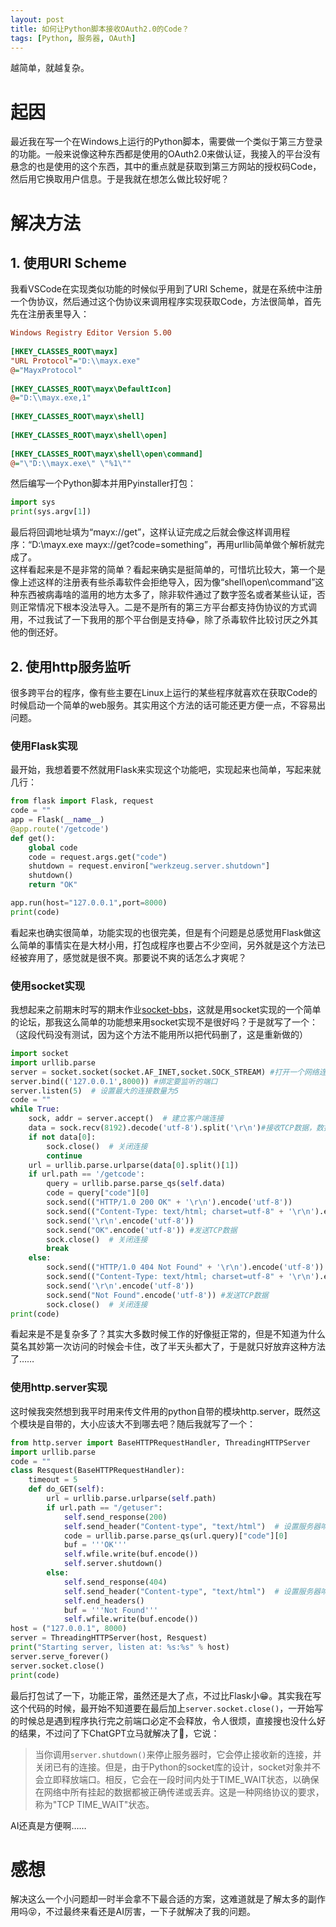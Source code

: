 ```yaml
---
layout: post
title: 如何让Python脚本接收OAuth2.0的Code？
tags: [Python, 服务器, OAuth]
---
```


  越简单，就越复杂。<!--more-->    

# 起因
  最近我在写一个在Windows上运行的Python脚本，需要做一个类似于第三方登录的功能。一般来说像这种东西都是使用的OAuth2.0来做认证，我接入的平台没有悬念的也是使用的这个东西，其中的重点就是获取到第三方网站的授权码Code，然后用它换取用户信息。于是我就在想怎么做比较好呢？

# 解决方法
## 1. 使用URI Scheme
  我看VSCode在实现类似功能的时候似乎用到了URI Scheme，就是在系统中注册一个伪协议，然后通过这个伪协议来调用程序实现获取Code，方法很简单，首先先在注册表里导入：   
```ini
Windows Registry Editor Version 5.00  
  
[HKEY_CLASSES_ROOT\mayx]  
"URL Protocol"="D:\\mayx.exe"  
@="MayxProtocol"  
  
[HKEY_CLASSES_ROOT\mayx\DefaultIcon]  
@="D:\\mayx.exe,1"  
  
[HKEY_CLASSES_ROOT\mayx\shell]  
  
[HKEY_CLASSES_ROOT\mayx\shell\open]  
  
[HKEY_CLASSES_ROOT\mayx\shell\open\command]  
@="\"D:\\mayx.exe\" \"%1\""  
```
  然后编写一个Python脚本并用Pyinstaller打包：   
```python
import sys
print(sys.argv[1])
```
  最后将回调地址填为“mayx://get”，这样认证完成之后就会像这样调用程序：“D:\mayx.exe mayx://get?code=something”，再用urllib简单做个解析就完成了。   
  这样看起来是不是非常的简单？看起来确实是挺简单的，可惜坑比较大，第一个是像上述这样的注册表有些杀毒软件会拒绝导入，因为像“shell\open\command”这种东西被病毒啥的滥用的地方太多了，除非软件通过了数字签名或者某些认证，否则正常情况下根本没法导入。二是不是所有的第三方平台都支持伪协议的方式调用，不过我试了一下我用的那个平台倒是支持😂，除了杀毒软件比较讨厌之外其他的倒还好。   
## 2. 使用http服务监听
  很多跨平台的程序，像有些主要在Linux上运行的某些程序就喜欢在获取Code的时候启动一个简单的web服务。其实用这个方法的话可能还更方便一点，不容易出问题。
### 使用Flask实现
  最开始，我想着要不然就用Flask来实现这个功能吧，实现起来也简单，写起来就几行：   
```python
from flask import Flask, request
code = ""
app = Flask(__name__)
@app.route('/getcode')
def get():
    global code
    code = request.args.get("code")
    shutdown = request.environ["werkzeug.server.shutdown"]
    shutdown()
    return "OK"

app.run(host="127.0.0.1",port=8000)
print(code)
```
  看起来也确实很简单，功能实现的也很完美，但是有个问题是总感觉用Flask做这么简单的事情实在是大材小用，打包成程序也要占不少空间，另外就是这个方法已经被弃用了，感觉就是很不爽。那要说不爽的话怎么才爽呢？   
### 使用socket实现
  我想起来之前期末时写的期末作业[socket-bbs](https://github.com/Mabbs/socket-bbs)，这就是用socket实现的一个简单的论坛，那我这么简单的功能想来用socket实现不是很好吗？于是就写了一个：（这段代码没有测试，因为这个方法不能用所以把代码删了，这是重新做的）   
```python
import socket
import urllib.parse
server = socket.socket(socket.AF_INET,socket.SOCK_STREAM) #打开一个网络连接
server.bind(('127.0.0.1',8000)) #绑定要监听的端口
server.listen(5)  # 设置最大的连接数量为5
code = ""
while True:
    sock, addr = server.accept()  # 建立客户端连接
    data = sock.recv(8192).decode('utf-8').split('\r\n')#接收TCP数据，数据以字符串的形式返还
    if not data[0]:
        sock.close()  # 关闭连接
        continue
    url = urllib.parse.urlparse(data[0].split()[1])
    if url.path == '/getcode':
        query = urllib.parse.parse_qs(self.data)
        code = query["code"][0]
        sock.send(("HTTP/1.0 200 OK" + '\r\n').encode('utf-8'))
        sock.send(("Content-Type: text/html; charset=utf-8" + '\r\n').encode('utf-8'))
        sock.send('\r\n'.encode('utf-8'))
        sock.send("OK".encode('utf-8')) #发送TCP数据
        sock.close()  # 关闭连接
        break
    else:
        sock.send(("HTTP/1.0 404 Not Found" + '\r\n').encode('utf-8'))
        sock.send(("Content-Type: text/html; charset=utf-8" + '\r\n').encode('utf-8'))
        sock.send('\r\n'.encode('utf-8'))
        sock.send("Not Found".encode('utf-8')) #发送TCP数据
        sock.close()  # 关闭连接
print(code)
```
  看起来是不是复杂多了？其实大多数时候工作的好像挺正常的，但是不知道为什么莫名其妙第一次访问的时候会卡住，改了半天头都大了，于是就只好放弃这种方法了……
### 使用http.server实现
  这时候我突然想到我平时用来传文件用的python自带的模块http.server，既然这个模块是自带的，大小应该大不到哪去吧？随后我就写了一个：
```python
from http.server import BaseHTTPRequestHandler, ThreadingHTTPServer
import urllib.parse
code = ""
class Resquest(BaseHTTPRequestHandler):
    timeout = 5
    def do_GET(self):
        url = urllib.parse.urlparse(self.path)
        if url.path == "/getuser":
            self.send_response(200)
            self.send_header("Content-type", "text/html")  # 设置服务器响应头
            code = urllib.parse.parse_qs(url.query)["code"][0]
            buf = '''OK'''
            self.wfile.write(buf.encode())
            self.server.shutdown()
        else:
            self.send_response(404)
            self.send_header("Content-type", "text/html")  # 设置服务器响应头
            self.end_headers()
            buf = '''Not Found'''
            self.wfile.write(buf.encode())
host = ("127.0.0.1", 8000)
server = ThreadingHTTPServer(host, Resquest)
print("Starting server, listen at: %s:%s" % host)
server.serve_forever()
server.socket.close()
print(code)
```
  最后打包试了一下，功能正常，虽然还是大了点，不过比Flask小😁。其实我在写这个代码的时候，最开始不知道要在最后加上`server.socket.close()`，一开始写的时候总是遇到程序执行完之前端口必定不会释放，令人很烦，直接搜也没什么好的结果，不过问了下ChatGPT立马就解决了🤣，它说：   
> 当你调用`server.shutdown()`来停止服务器时，它会停止接收新的连接，并关闭已有的连接。但是，由于Python的socket库的设计，socket对象并不会立即释放端口。相反，它会在一段时间内处于TIME_WAIT状态，以确保在网络中所有挂起的数据都被正确传递或丢弃。这是一种网络协议的要求，称为"TCP TIME_WAIT"状态。

  AI还真是方便啊……

# 感想
  解决这么一个小问题却一时半会拿不下最合适的方案，这难道就是了解太多的副作用吗😝，不过最终来看还是AI厉害，一下子就解决了我的问题。